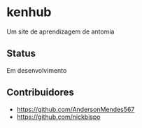 # kenhub
Um site de aprendizagem de antomia
## Status
Em desenvolvimento
## Contribuidores
* https://github.com/AndersonMendes567
* https://github.com/nickbispo
 
